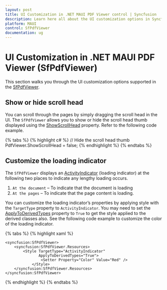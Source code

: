 ```yaml
---
layout: post
title: UI Customization in .NET MAUI PDF Viewer control | Syncfusion
description: Learn here all about the UI customization options in Syncfusion .NET MAUI PDF Viewer (SfPdfViewer) control and more.
platform: MAUI
control: SfPdfViewer
documentation: ug
---
```


# UI Customization in .NET MAUI PDF Viewer (SfPdfViewer)

This section walks you through the UI customization options supported in the [SfPdfViewer](https://help.syncfusion.com/cr/maui/Syncfusion.Maui.PdfViewer.SfPdfViewer.html).

## Show or hide scroll head

You can scroll through the pages by simply dragging the scroll head in the UI. The `SfPdfViewer` allows you to show or hide the scroll head thumb displayed using the [ShowScrollHead](https://help.syncfusion.com/cr/maui/Syncfusion.Maui.PdfViewer.SfPdfViewer.html#Syncfusion_Maui_PdfViewer_SfPdfViewer_ShowScrollHead) property. Refer to the following code example.

{% tabs %}
{% highlight c# %}
// Hide the scroll head thumb
PdfViewer.ShowScrollHead = false;
{% endhighlight %}
{% endtabs %}

## Customize the loading indicator

The `SfPdfViewer` displays an [ActivityIndicator](https://learn.microsoft.com/en-us/dotnet/maui/user-interface/controls/activityindicator) (loading indicator) at the following two places to indicate any lengthy loading occurs.

1.	`At the document` – To indicate that the document is loading
2.	`At the pages` – To indicate that the page content is loading.

You can customize the loading indicator’s properties by applying style with the `TargetType` property to `ActivityIndicator`. You may need to set the [ApplyToDerivedTypes](https://learn.microsoft.com/en-us/dotnet/maui/user-interface/styles/xaml?view=net-maui-7.0#apply-a-style-to-derived-types) property to `True` to get the style applied to the derived classes also. See the following code example to customize the color of the loading indicator.

{% tabs %}
{% highlight xaml %}

	<syncfusion:SfPdfViewer>
		<syncfusion:SfPdfViewer.Resources>
			<Style TargetType="ActivityIndicator" 
				   ApplyToDerivedTypes="True">
					<Setter Property="Color" Value="Red" />
				</Style>
		</syncfusion:SfPdfViewer.Resources>
	</syncfusion:SfPdfViewer>

{% endhighlight %} 
{% endtabs %}
